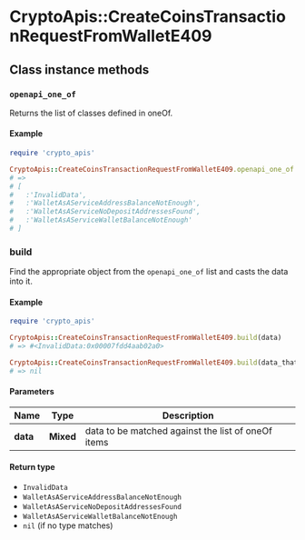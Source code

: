 # CryptoApis::CreateCoinsTransactionRequestFromWalletE409

## Class instance methods

### `openapi_one_of`

Returns the list of classes defined in oneOf.

#### Example

```ruby
require 'crypto_apis'

CryptoApis::CreateCoinsTransactionRequestFromWalletE409.openapi_one_of
# =>
# [
#   :'InvalidData',
#   :'WalletAsAServiceAddressBalanceNotEnough',
#   :'WalletAsAServiceNoDepositAddressesFound',
#   :'WalletAsAServiceWalletBalanceNotEnough'
# ]
```

### build

Find the appropriate object from the `openapi_one_of` list and casts the data into it.

#### Example

```ruby
require 'crypto_apis'

CryptoApis::CreateCoinsTransactionRequestFromWalletE409.build(data)
# => #<InvalidData:0x00007fdd4aab02a0>

CryptoApis::CreateCoinsTransactionRequestFromWalletE409.build(data_that_doesnt_match)
# => nil
```

#### Parameters

| Name | Type | Description |
| ---- | ---- | ----------- |
| **data** | **Mixed** | data to be matched against the list of oneOf items |

#### Return type

- `InvalidData`
- `WalletAsAServiceAddressBalanceNotEnough`
- `WalletAsAServiceNoDepositAddressesFound`
- `WalletAsAServiceWalletBalanceNotEnough`
- `nil` (if no type matches)

